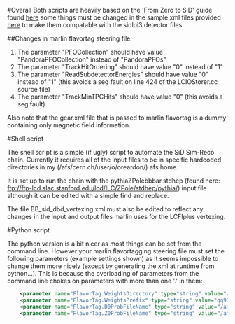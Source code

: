 #Overall
Both scripts are heavily based on the 'From Zero to SiD' guide found [here](https://confluence.slac.stanford.edu/display/~stanitz/From+Zero+to+SiD+-+Running+Sim+Reco) some things  must be changed in the sample xml files provided [here](https://svnsrv.desy.de/viewvc/marlinreco/ILDConfig/trunk/LCFIPlusConfig/steer/) to make them compatable with the sidloi3 detector files. 

##Changes in marlin flavortag steering file:
1. The parameter "PFOCollection" should have value "PandoraPFOCollection" instead of "PandoraPFOs"
2. The parameter "TrackHitOrdering" should have value "0" instead of "1"
3. The parameter "ReadSubdetectorEnergies" should have value "0" instead of "1" (this avoids a seg fault on line 424 of the LCIOStorer.cc source file)
4. The parameter "TrackMinTPCHits" should have value "0" (this avoids a seg fault)

Also note that the gear.xml file that is passed to marlin flavortag is a dummy containing only magnetic field information.

#Shell script

The shell script is a simple (if ugly) script to automate the SiD Sim-Reco chain. Currently it requires all of the input files to be in specific hardcoded directories in my (/afs/cern.ch/user/o/oreardon/) afs home.

It is set up to run the chain with the pythiaZPolebbbar.stdhep (found here: ftp://ftp-lcd.slac.stanford.edu/lcd/ILC/ZPole/stdhep/pythia/) input file although it can be edited with a simple find and replace.

The file BB_sid_dbd_vertexing.xml must also be edited to reflect any changes in the input and output files marlin uses for the LCFIplus vertexing.

#Python script

The python version is a bit nicer as most things can be set from the command line. However your marlin flavortagging steering file must set the following parameters (example settings shown) as it seems impossible to change them more nicely  (except by generating the xml at runtime from python...). This is because the overloading of parameters from the command line chokes on parameters with more than one '.' in them:


```xml
	<parameter name="FlavorTag.WeightsDirectory" type="string" value="/afs/cern.ch/user/o/oreardon/public/ilc/data/weightFiles/qq91" />
	<parameter name="FlavorTag.WeightsPrefix" type="string" value="qq91_v02_p01" />
	<parameter name="FlavorTag.D0ProbFileName" type="string" value="/afs/cern.ch/user/o/oreardon/public/ilc/data/vtxprobFiles/d0prob_zpole.root"/>
	<parameter name="FlavorTag.Z0ProbFileName" type="string" value="/afs/cern.ch/user/o/oreardon/public/ilc/data/vtxprobFiles/z0prob_zpole.root"/>
```